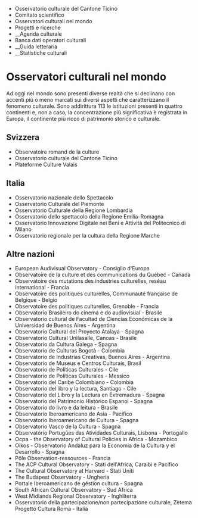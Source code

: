   * Osservatorio culturale del Cantone Ticino
  * Comitato scientifico
  * Osservatori culturali nel mondo
  * Progetti e ricerche
  *  __Agenda culturale
  * Banca dati operatori culturali
  *  __Guida letteraria
  *  __Statistiche culturali

#  Osservatori culturali nel mondo

Ad oggi nel mondo sono presenti diverse realtà che si declinano con accenti
più o meno marcati sui diversi aspetti che caratterizzano il fenomeno
culturale. Sono addirittura 113 le istituzioni presenti in quattro continenti
e, non a caso, la concentrazione più significativa è registrata in Europa, il
continente più ricco di patrimonio storico e culturale.

## Svizzera

  * Observatoire romand de la culture
  * Osservatorio culturale del Cantone Ticino
  * Plateforme Culture Valais

## Italia

  * Osservatorio nazionale dello Spettacolo
  * Osservatorio Culturale del Piemonte
  * Osservatorio Culturale della Regione Lombardia 
  * Osservatorio dello spettacolo della Regione Emilia-Romagna
  * Osservatorio Innovazione Digitale nei Beni e Attività del Politecnico di Milano
  * Osservatorio regionale per la cultura della Regione Marche

## Altre nazioni

  * European Audivisual Observatory - Consiglio d'Europa
  * Observatoire de la culture et des communications du Québec - Canada
  * Observatoire des mutations des industries culturelles, reséau international - Francia
  * Observatoire des politiques culturelles, Communauté française de Belgique - Belgio
  * Observatoire des politiques culturelles, Grenoble - Francia
  * Observatorio Brasileiro do cinema e do audiovisual - Brasile
  * Observatorio cultural de Facultad de Ciencias Económicas de la Universidad de Buenos Aires - Argentina
  * Observatorio Cultural del Proyecto Atalaya - Spagna
  * Observatorio Cultural Unilasalle, Canoas - Brasile
  * Observatorio da Cultura Galega - Spagna
  * Observatorio de Culturas Bogotà - Colombia
  * Observatorio de Industrias Creativas, Buenos Aires - Argentina
  * Observatorio de Museus e Centros Culturais, Brasil
  * Observatorio de Políticas Culturales - Cile
  * Observatorio de Políticas Culturales - Messico
  * Observatorio del Caribe Colombiano - Colombia
  * Observatorio del libro y la lectura, Santiago - Cile
  * Observatorio del Libro y la Lectura en Extremadura - Spagna
  * Observatorio del Patrimonio Histórico Espanol - Spagna
  * Observatorio do livro e da leitura - Brasile
  * Observatorio Iberoamericano de Asia - Pacifico
  * Observatorio Iberoamericano de Cultura - Spagna
  * Observatorio Vasco de la Cultura - Spagna
  * Observatório Portugûes das Atividades Culturais, Lisbona - Portogallo
  * Ocpa - the Observatory of Cultural Policies in Africa - Mozambico
  * Oikos - Observatorio Andaluz para la Economia de la Cultura y el Desarrollo - Spagna
  * Pôle Observation-ressources - Francia
  * The ACP Cultural Observatory - Stati dell'Africa, Caraibi e Pacifico
  * The Cultural Observatory at Harvard - Stati Uniti
  * The Budapest Observatory - Ungheria 
  * Portale Iberoamericano de géstion cultura - Spagna
  * South African Cultural Observatory - Sud Africa
  * West Midlands Regional Observatory - Inghilterra
  * Osservatorio della partecipazione/non partecipazione culturale, Zètema Progetto Cultura Roma - Italia

